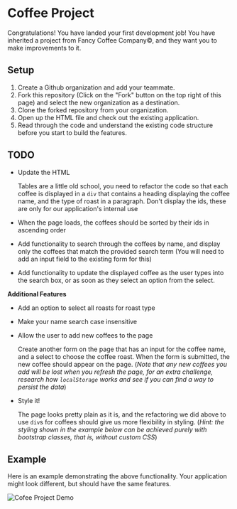 
# Coffee Project


Congratulations! You have landed your first development job! You have inherited
a project from Fancy Coffee Company&copy;, and they want you to make
improvements to it.

## Setup

1. Create a Github organization and add your teammate.
1. Fork this repository (Click on the "Fork" button on the top right of this
   page) and select the new organization as a destination.
1. Clone the forked repository from your organization.
1. Open up the HTML file and check out the existing application.
1. Read through the code and understand the existing code structure before you start to build the features.

## TODO

- Update the HTML

    Tables are a little old school, you need to refactor the code so that each
    coffee is displayed in a `div` that contains a heading displaying the coffee
    name, and the type of roast in a paragraph. Don't display the ids, these are
    only for our application's internal use

- When the page loads, the coffees should be sorted by their ids in ascending
  order

- Add functionality to search through the coffees by name, and display only the
  coffees that match the provided search term (You will need to add an input
  field to the existing form for this)

- Add functionality to update the displayed coffee as the user types into the
  search box, or as soon as they select an option from the select.

**Additional Features**

- Add an option to select all roasts for roast type

- Make your name search case insensitive

- Allow the user to add new coffees to the page

    Create another form on the page that has an input for the coffee name, and
    a select to choose the coffee roast. When the form is submitted, the new
    coffee should appear on the page. (*Note that any new coffees you add will
    be lost when you refresh the page, for an extra challenge, research
    how `localStorage` works and see if you can find a way to persist the data*)

- Style it!

    The page looks pretty plain as it is, and the refactoring we did above to
    use `div`s for coffees should give us more flexibility in styling. (*Hint:
    the styling shown in the example below can be achieved purely with bootstrap
    classes, that is, without custom CSS*)

## Example

Here is an example demonstrating the above functionality. Your application might
look different, but should have the same features.

![Cofee Project Demo](demo.gif)
